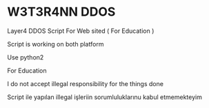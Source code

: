 # W3T3R4NN DDOS
Layer4 DDOS Script For Web sited ( For Education )

Script is working on both platform

Use python2

For Education

I do not accept illegal responsibility for the things done

Script ile yapılan illegal işleriin sorumluluklarınu kabul etmemekteyim
